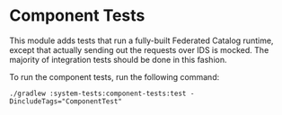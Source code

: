 # Component Tests

This module adds tests that run a fully-built Federated Catalog runtime, except that actually sending out the requests
over IDS is mocked. The majority of integration tests should be done in this fashion.

To run the component tests, run the following command:
```
./gradlew :system-tests:component-tests:test -DincludeTags="ComponentTest" 
```